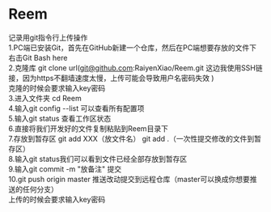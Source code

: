 # Reem
记录用git指令行上传操作<br/>
1.PC端已安装Git，首先在GitHub新建一个仓库，然后在PC端想要存放的文件下右击Git Bash here<br/>
2.克隆库 git clone url(git@github.com:RaiyenXiao/Reem.git 这边我使用SSH链接，因为https不翻墙速度太慢，上传可能会导致用户名密码失效 )<br/>克隆的时候会要求输入key密码<br/>
3.进入文件夹 cd Reem<br/>
4.输入git config --list  可以查看所有配置项 <br/>
5.输入git status 查看工作区状态<br/>
6.直接将我们开发好的文件复制粘贴到Reem目录下<br/>
7.存放到暂存区  git add XXX（放文件名）  git add .（一次性提交修改的文件到暂存区）<br/>
8.输入git status我们可以看到文件已经全部存放到暂存区<br/>
9.输入git commit -m "放备注" 提交<br/>
10.git push origin master 推送改动提交到远程仓库（master可以换成你想要推送的任何分支）<br/>上传的时候会要求输入key密码<br/>